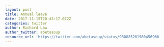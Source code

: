 ```yaml
---
layout: post
title: Annual leave
date: 2017-11-15T20:43:17.072Z
categories: twitter
author: Richard Law
author_twitter: abetasoup
resource_url: 'https://twitter.com/abetasoup/status/930885281980456960'
---
```


